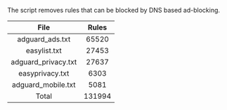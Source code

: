 The script removes rules that can be blocked by DNS based ad-blocking.


| File | Rules |
|:----:|:-----:|
| adguard_ads.txt | 65520 |
| easylist.txt | 27453 |
| adguard_privacy.txt | 27637 |
| easyprivacy.txt | 6303 |
| adguard_mobile.txt | 5081 |
| Total | 131994 |